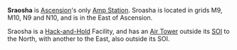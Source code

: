 **Sraosha** is [Ascension](../locations/Oshur.md#Ascension)'s only
[Amp Station](../locations/Amp_Station.md). Sroasha is located in grids M9, M10,
N9 and N10, and is in the East of Ascension.

Sraosha is a [Hack-and-Hold](../terminology/Hack-and-Hold.md) Facility, and has
an [Air Tower](../locations/Air_tower.md) outside its
[SOI](../locations/Sphere_of_Influence.md) to the North, with another to the
East, also outside its SOI.
